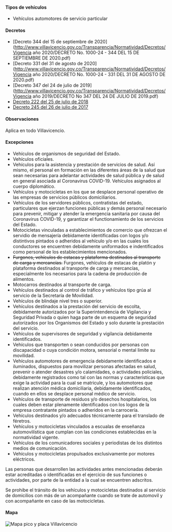 #### Tipos de vehículos

- Vehículos automotores de servicio particular

#### Decretos

- [Decreto 344 del 15 de septiembre de 2020](http://www.villavicencio.gov.co/Transparencia/Normatividad/Decretos/Vigencia año 2020/DECRETO No. 1000-24 - 344 DEL 15 DE SEPTIEMBRE DE 2020.pdf)
- [Decreto 331 del 31 de agosto de 2020](http://www.villavicencio.gov.co/Transparencia/Normatividad/Decretos/Vigencia año 2020/DECRETO No. 1000-24 - 331 DEL 31 DE AGOSTO DE 2020.pdf)
- [Decreto 347 del 24 de julio de 2019](http://www.villavicencio.gov.co/Transparencia/Normatividad/Decretos/Vigencia año 2019/DECRETO No 347 DEL 24 DE JULIO DE 2019.pdf)
- [Decreto 222 del 25 de julio de 2018](/villavicencio/decreto-222-del-25-de-julio-de-2018.pdf)
- [Decreto 245 del 26 de julio de 2017](/villavicencio/decreto-245-del-26-de-julio-de-2017.pdf)

#### Observaciones

Aplica en todo Villavicencio.

#### Excepciones

- Vehículos de organismos de seguridad del Estado.
- Vehículos oficiales.
- Vehículos para la asistencia y prestación de servicios de salud. Así mismo, el personal en formación en las diferentes áreas de la salud que sean necesarias para adelantar actividades de salud pública y de salud en general asociada al Coronavirus COVID-19. Vehículos asignados al cuerpo diplomático.
- Vehículos y motocicletas en los que se desplace personal operativo de las empresas de servicios públicos domiciliarios.
- Vehículos de los servidores públicos, contratistas del estado, particulares que ejerzan funciones públicas y demás personal necesario para prevenir, mitigar y atender la emergencia sanitaria por causa del Coronavirus COVID-19, y garantizar el functionamiento de los servicios del Estado.
- Motocicletas vinculadas a establecimientos de comercio que ofrezcan el servidio de mensajería debidamente identificadas con logos y/o distintivos pintados o adheridos al vehículo y/o en las cuales los conductores se encuentren debidamente uniformados e indentificados como personal de los establecimientos mencionados.
- <del>Furgones, vehículos de estacas y plataforma destinados al transporte de carga y mercancías.</del> Furgones, vehículos de estacas de platón y plataforma destinados al transporte de carga y mercancías, especialmente los necesarios para la cadena de producción de alimentos.
- Motocarros destinados al transporte de carga.
- Vehículos destinados al control de tráfico y vehículos tipo grúa al servicio de la Secretaría de Movilidad.
- Vehículos de blindaje nivel tres o superior.
- Vehículos destinados a la prestación del servicio de escolta, debidamente autorizados por la Superintendencia de Vigilancia y Seguridad Privada o quien haga parte de un esquema de seguridad autorizados por los Organismos del Estado y solo durante la prestación del servicio.
- Vehículos de supervisores de seguridad y vigilancia debidamente identificados.
- Vehículos que transporten o sean conducidos por personas con discapacidad o cuya condición motora, sensorial o mental limite su movilidad.
- Vehículos automotores de emergencia debidamente identificados e iluminados, dispuestos para movilizar personas afectadas en salud, prevenir o atender desastres y/o calamidades, o actividades policiales, debidamente registrados como tal con las normas y características que exige la actividad para la cual se matricule, y los automotores que realizan atención médica domiciliaria, debidamente identificados, cuando en ellos se desplace personal médico de servicio.
- Vehículos de transporte de residuos y/o desechos hospitalarios, los cuales deben estar plenamente identificados con los logos de la empresa contratante pintados o adheridos en la carrocería.
- Vehículos destinados y/o adecuados técnicamente para el translado de féretros.
- Vehículos y motocicletas vinculados a escualas de enseñanza automovilística que cumplan con las condiciones establecidas en la normatividad vigente.
- Vehículos de los comunicadores sociales y periodistas de los distintos medios de comunicación.
- Vehículos y motocicletas propulsados exclusivamente por motores eléctricos.

Las personas que desarrollen las actividades antes mencionadas deberán estar acreditadas o identificadas en el ejercicio de sus funciones o actividades, por parte de la entidad a la cual se encuentren adscritos.

Se prohibe el tránsito de los vehículos y motocicletas destinados al servicio de domicilios con más de un acompañante cuando se trate de automovil y con acompañante en caso de las motocicletas.

#### Mapa

![Mapa pico y placa Villavicencio](/villavicencio/mapa-pico-y-placa-villavicencio.jpg)
